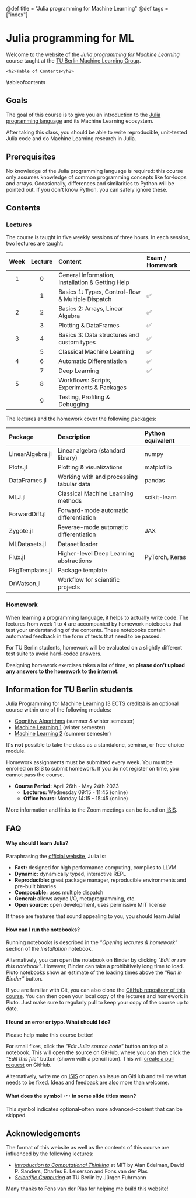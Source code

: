 @def title = "Julia programming for Machine Learning"
@def tags = ["index"]

# Julia programming for ML
Welcome to the website of the *Julia programming for Machine Learning* course
taught at the [TU Berlin Machine Learning Group](https://www.tu.berlin/ml).

~~~
<h2>Table of Contents</h2>
~~~
\tableofcontents

## Goals
The goal of this course is to give you an introduction to the 
[Julia programming language](https://julialang.org) and its Machine Learning ecosystem.

After taking this class, you should be able to write reproducible, unit-tested Julia code 
and do Machine Learning research in Julia. 

## Prerequisites
No knowledge of the Julia programming language is required: this course only assumes knowledge of common programming concepts like for-loops and arrays.
Occasionally, differences and similarities to Python will be pointed out. If you don't know Python, you can safely ignore these.

## Contents
### Lectures
The course is taught in five weekly sessions of three hours.
In each session, two lectures are taught:

| Week | Lecture | Content                                           | Exam / Homework |
|:----:|:-------:|:--------------------------------------------------|:----------------|
| 1    |  0      | General Information, Installation & Getting Help  |                 |
|      |  1      | Basics 1: Types, Control-flow & Multiple Dispatch | ✅               |
| 2    |  2      | Basics 2: Arrays, Linear Algebra                  | ✅               |
|      |  3      | Plotting & DataFrames                             | ✅               |
| 3    |  4      | Basics 3: Data structures and custom types        | ✅               |
|      |  5      | Classical Machine Learning                        | ✅               |
| 4    |  6      | Automatic Differentiation                         | ✅               |
|      |  7      | Deep Learning                                     | ✅               |
| 5    |  8      | Workflows: Scripts, Experiments & Packages        |                 |
|      |  9      | Testing, Profiling & Debugging                    |                 |

The lectures and the homework cover the following packages:

| Package          | Description                              | Python equivalent |
|:-----------------|:-----------------------------------------|:------------------|
| LinearAlgebra.jl | Linear algebra (standard library)        | numpy             |
| Plots.jl         | Plotting & visualizations                | matplotlib        |
| DataFrames.jl    | Working with and processing tabular data | pandas            |
| MLJ.jl           | Classical Machine Learning methods       | scikit-learn      |
| ForwardDiff.jl   | Forward-mode automatic differentiation   |                   |
| Zygote.jl        | Reverse-mode automatic differentiation   | JAX               |
| MLDatasets.jl    | Dataset loader                           |                   |
| Flux.jl          | Higher-level Deep Learning abstractions  | PyTorch, Keras    |
| PkgTemplates.jl  | Package template                         |                   |
| DrWatson.jl      | Workflow for scientific projects         |                   |

### Homework
When learning a programming language, it helps to actually write code.
The lectures from week 1 to 4 are accompanied by homework notebooks that test
your understanding of the contents. 
These notebooks contain automated feedback in the form of tests that need to be passed.

For TU Berlin students, homework will be evaluated on a slightly different test suite
to avoid hard-coded answers. 

Designing homework exercises takes a lot of time, so 
**please don't upload any answers to the homework to the internet.**

## Information for TU Berlin students 
Julia Programming for Machine Learning (3 ECTS credits) is an optional course within one of the following modules:
- [Cognitive Algorithms](https://wiki.ml.tu-berlin.de/wiki/Main/WS22_KA) (summer & winter semester)
- [Machine Learning 1](https://wiki.ml.tu-berlin.de/wiki/Main/WS22_MaschinellesLernen1) (winter semester)
- [Machine Learning 2](http://wiki.ml.tu-berlin.de/wiki/Main/SS23_ML2) (summer semester)

It's **not** possible to take the class as a standalone, seminar, or free-choice module.

Homework assignments must be submitted every week. 
You must be enrolled on ISIS to submit homework. 
If you do not register on time, you cannot pass the course.

- **Course Period:**  April 26th - May 24th 2023
  - **Lectures:** Wednesday 09:15 - 11:45 (online)
  - **Office hours:** Monday 14:15 - 15:45 (online)

More information and links to the Zoom meetings can be found on [ISIS](https://isis.tu-berlin.de/course/view.php?id=34292).

## FAQ
#### Why should I learn Julia?
Paraphrasing the [official website](https://julialang.org), 
Julia is: 
- **Fast:** designed for high performance computing, compiles to LLVM
- **Dynamic:** dynamically typed, interactive REPL
- **Reproducible:** great package manager, reproducible environments and pre-built binaries
- **Composable:** uses multiple dispatch
- **General:** allows async I/O, metaprogramming, etc.
- **Open source:** open development, uses permissive MIT license

If these are features that sound appealing to you, you should learn Julia!

#### How can I run the notebooks?
Running notebooks is described in the *"Opening lectures & homework"* section of the *Installation* notebook.

Alternatively, you can open the notebook on Binder by clicking *"Edit or run this notebook"*.
However, Binder can take a prohibitively long time to load. 
Pluto notebooks show an estimate of the loading times above the *"Run in Binder"* button.

If you are familiar with Git, you can also clone the [GitHub repository of this course](https://github.com/adrhill/julia-ml-course/).
You can then open your local copy of the lectures and homework in Pluto.
Just make sure to regularly pull to keep your copy of the course up to date.

#### I found an error or typo. What should I do?
Please help make this course better! 

For small fixes, click the *"Edit Julia source code"* button on top of a notebook.
This will open the source on GitHub, where you can then click the *"Edit this file"* button (shown with a pencil icon).
This will [create a pull request](https://docs.github.com/en/pull-requests/collaborating-with-pull-requests/proposing-changes-to-your-work-with-pull-requests/creating-a-pull-request?tool=webui) on GitHub.

Alternatively, write me on [ISIS](https://isis.tu-berlin.de/) or open an issue on GitHub and tell me what needs to be fixed. Ideas and feedback are also more than welcome.

#### What does the symbol `⁽⁺⁾` in some slide titles mean?
This symbol indicates optional–often more advanced–content that can be skipped.


## Acknowledgements
The format of this website as well as the contents of this course are influenced by the following lectures:
- [*Introduction to Computational Thinking*](https://computationalthinking.mit.edu/Fall22/) 
  at MIT by Alan Edelman, David P. Sanders, Charles E. Leiserson and Fons van der Plas
- [*Scientific Computing*](https://www.wias-berlin.de/people/fuhrmann/SciComp-WS2122/) 
  at TU Berlin by Jürgen Fuhrmann

Many thanks to Fons van der Plas for helping me build this website!